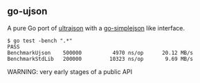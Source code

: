 go-ujson
--------

A pure Go port of [ultrajson][ultrajson] with a [go-simplejson][go-simplejson] like interface.

    $ go test -bench ".*"
    PASS
    BenchmarkUjson	  500000	      4970 ns/op	  20.12 MB/s
    BenchmarkStdLib	  200000	     10323 ns/op	   9.69 MB/s

WARNING: very early stages of a public API

[ultrajson]: https://github.com/esnme/ultrajson
[go-simplejson]: https://github.com/bitly/go-simplejson
